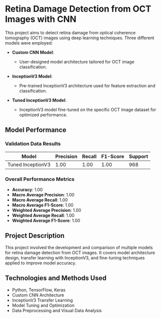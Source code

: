 # Retina Damage Detection from OCT Images with CNN

This project aims to detect retina damage from optical coherence tomography (OCT) images using deep learning techniques. Three different models were employed:

- **Custom CNN Model**:
  - User-designed model architecture tailored for OCT image classification.

- **InceptionV3 Model**:
  - Pre-trained InceptionV3 architecture used for feature extraction and classification.

- **Tuned InceptionV3 Model**:
  - InceptionV3 model fine-tuned on the specific OCT image dataset for optimized performance.

## Model Performance

### Validation Data Results

| Model               | Precision | Recall | F1-Score | Support |
|---------------------|-----------|--------|----------|---------|
| Tuned InceptionV3   | 1.00      | 1.00   | 1.00     | 968     |

### Overall Performance Metrics

- **Accuracy**: 1.00
- **Macro Average Precision**: 1.00
- **Macro Average Recall**: 1.00
- **Macro Average F1-Score**: 1.00
- **Weighted Average Precision**: 1.00
- **Weighted Average Recall**: 1.00
- **Weighted Average F1-Score**: 1.00

## Project Description

This project involved the development and comparison of multiple models for retina damage detection from OCT images. It covers model architecture design, transfer learning with InceptionV3, and fine-tuning techniques applied to improve model accuracy.

## Technologies and Methods Used

- Python, TensorFlow, Keras
- Custom CNN Architecture
- InceptionV3 Transfer Learning
- Model Tuning and Optimization
- Data Preprocessing and Visual Data Analysis
